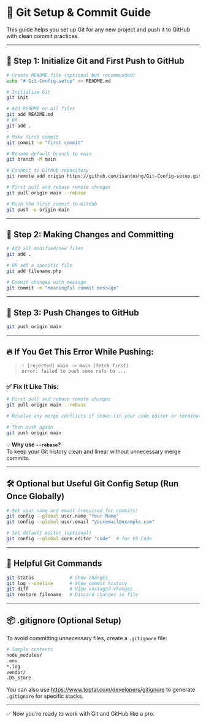 
# 🧰 Git Setup & Commit Guide

This guide helps you set up Git for any new project and push it to GitHub with clean commit practices.

---

## 🔹 Step 1: Initialize Git and First Push to GitHub

```bash
# Create README file (optional but recommended)
echo "# Git-Config-setup" >> README.md

# Initialize Git
git init

# Add README or all files
git add README.md
# OR
git add .

# Make first commit
git commit -m "first commit"

# Rename default branch to main
git branch -M main

# Connect to GitHub repository
git remote add origin https://github.com/isantoshg/Git-Config-setup.git

# First pull and rebase remote changes
git pull origin main --rebase

# Push the first commit to GitHub
git push -u origin main
```

---

## 🔹 Step 2: Making Changes and Committing

```bash
# Add all modified/new files
git add .

# OR add a specific file
git add filename.php

# Commit changes with message
git commit -m "meaningful commit message"
```

---

## 🔹 Step 3: Push Changes to GitHub

```bash
git push origin main
```

---

## 🔥 If You Get This Error While Pushing:

> `! [rejected] main -> main (fetch first)`  
> `error: failed to push some refs to ...`

### ✅ Fix It Like This:

```bash
# First pull and rebase remote changes
git pull origin main --rebase

# Resolve any merge conflicts if shown (in your code editor or terminal)

# Then push again
git push origin main
```

💡 **Why use `--rebase`?**  
To keep your Git history clean and linear without unnecessary merge commits.

---

## 🛠️ Optional but Useful Git Config Setup (Run Once Globally)

```bash
# Set your name and email (required for commits)
git config --global user.name "Your Name"
git config --global user.email "youremail@example.com"

# Set default editor (optional)
git config --global core.editor "code"  # for VS Code
```

---

## 🧾 Helpful Git Commands

```bash
git status             # Show changes
git log --oneline      # Show commit history
git diff               # View unstaged changes
git restore filename   # Discard changes in file
```

---

## 📦 .gitignore (Optional Setup)

To avoid committing unnecessary files, create a `.gitignore` file:

```bash
# Sample contents
node_modules/
.env
*.log
vendor/
.DS_Store
```

You can also use https://www.toptal.com/developers/gitignore to generate `.gitignore` for specific stacks.

---

✅ Now you’re ready to work with Git and GitHub like a pro.

